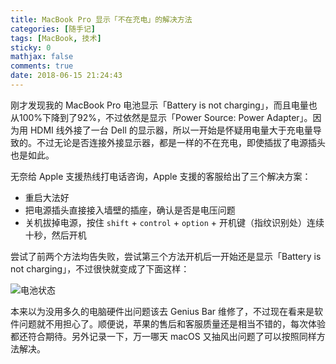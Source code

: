 ```yaml
---
title: MacBook Pro 显示「不在充电」的解决方法
categories: [随手记]
tags: [MacBook, 技术]
sticky: 0
mathjax: false
comments: true
date: 2018-06-15 21:24:43
---
```


刚才发现我的 MacBook Pro 电池显示「Battery is not charging」，而且电量也从100%下降到了92%，不过依然是显示「Power Source: Power Adapter」。因为用 HDMI 线外接了一台 Dell 的显示器，所以一开始是怀疑用电量大于充电量导致的。不过无论是否连接外接显示器，都是一样的不在充电，即使插拔了电源插头也是如此。<!-- more -->

无奈给 Apple 支援热线打电话咨询，Apple 支援的客服给出了三个解决方案：

- 重启大法好
- 把电源插头直接接入墙壁的插座，确认是否是电压问题
- 关机拔掉电源，按住 `shift` + `control` + `option` + 开机键（指纹识别处）连续十秒，然后开机

尝试了前两个方法均告失败，尝试第三个方法开机后一开始还是显示「Battery is not charging」，不过很快就变成了下面这样：

![电池状态](https://web-1256060851.file.myqcloud.com/images/2018/MacBook-Pro-无法充电的解决方法/battery.png!500x)

本来以为没用多久的电脑硬件出问题该去 Genius Bar 维修了，不过现在看来是软件问题就不用担心了。顺便说，苹果的售后和客服质量还是相当不错的，每次体验都还符合期待。另外记录一下，万一哪天 macOS 又抽风出问题了可以按照同样方法解决。
